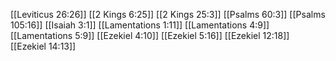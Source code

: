 [[Leviticus 26:26]]
[[2 Kings 6:25]]
[[2 Kings 25:3]]
[[Psalms 60:3]]
[[Psalms 105:16]]
[[Isaiah 3:1]]
[[Lamentations 1:11]]
[[Lamentations 4:9]]
[[Lamentations 5:9]]
[[Ezekiel 4:10]]
[[Ezekiel 5:16]]
[[Ezekiel 12:18]]
[[Ezekiel 14:13]]
